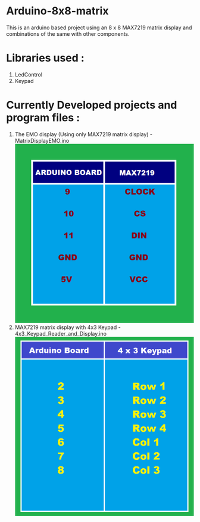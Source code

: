 # Arduino-8x8-matrix
This is an arduino based project using an 8 x 8 MAX7219 matrix display and combinations of the same with other components.

# Libraries used :
1. LedControl
2. Keypad

# Currently Developed projects and program files :
1. The EMO display (Using only MAX7219 matrix display) - MatrixDisplayEMO.ino
  ![_text](https://github.com/vinsdragonis/Arduino-8x8-matrix/blob/master/MAX7219%20Matrix%20Display.png "EMO Project")
2. MAX7219 matrix display with 4x3 Keypad - 4x3_Keypad_Reader_and_Display.ino
  ![_text](https://github.com/vinsdragonis/Arduino-8x8-matrix/blob/master/4x3%20Keypad.png "Matrix display with 4x3 input Keypad")
